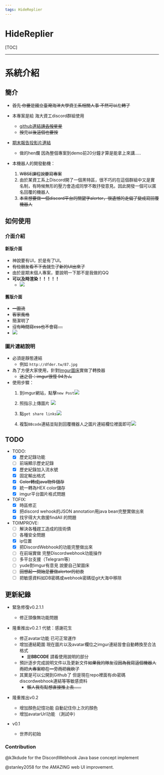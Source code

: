 ```yaml
---
tags: HideReplier
---
```


# HideReplier

[TOC]

---
# 系統介紹

## 簡介
- ~~首先 你要是國立臺灣海洋大學資工系相關人事 不然可以左轉了~~
- 本專案是給 海大資工discord群組使用 
    - [github連結~~請去按星星~~ ](https://github.com/DF-wu/NTOUCS_DiscordInvitationPage)
    - ~~按完以後這個也要按~~

- [期末報告投影片連結](https://docs.google.com/presentation/d/1bW8c_qMBIMk7MU57SnitGGbVtT4q9azKrPZhveccIRA/edit)
    - 做的hen爛 因為整個專案到demo前20分鐘才算是能拿上來講.....

- 本機器人的開發動機：
    1. ~~WBSE課程說要寫專案~~
    2. 由於某資工系上Discord開了一個黑特區，很不巧的在這個群組中又是實名制，有時候無形的壓力會造成同學不敢抒發意見。因此開發一個可以匿名回覆的機器人
    3. ~~本來想要做一個discord平台的關鍵字alertor，很遺憾的走偏了變成寫回覆機器人~~


## 如何使用

### 介面介紹

#### 新版介面
- 神說要有UI，於是有了UI。
- ~~有位朋友看不下去就生了新的UI出來了~~
- 由於是期末個人專案，要說明一下那不是我做的QQ
- **可以及時渲染！！！！！**
    - ![](https://i.imgur.com/q0gZLma.png)

#### 舊版介面
- ~~一圖流~~
- ~~客家風格~~ 
- 簡潔明了
- ~~沒有時間寫css也不會寫....~~
- ![](https://i.imgur.com/JPOJWJM.jpg)

### 圖片連結說明
- 必須是靜態連結
    - 例如 `http://dfder.tw/87.jpg`
- 為了方便大家使用，針對[Imgur圖床](https://imgur.com)實做了轉換器
    - ~~迷之音：imgur很慢 94ㄌㄙ~~
- 使用步驟：
    1. 到imgur網站，點擊`new Post`![](https://i.imgur.com/rWKAPmW.jpg)
    
    2. 照指示上傳圖片 ![](https://i.imgur.com/SF1xZF5.png)
    
    3. 點`get share links`![](https://i.imgur.com/JQvCU3w.png)
    
    4. 複製`BBcode`連結並貼到回覆機器人之圖片連結欄位裡面即可![](https://i.imgur.com/FTNzuEt.png )


## TODO
- TODO:
    - [x] 歷史記錄功能
    - [ ] 前端顯示歷史記錄
    - [x] 歷史紀錄加入流水號
    - [x] 固定輸出格式
    - [x] ~~Color轉成java物件儲存~~
    - [x] 統一轉為HEX color儲存
    - [x] imgur平台圖片格式問題
- TOFIX:
    - [x] 時區修正
    - [x] 把discord wehook的JSON annotation用java bean完整實做出來
    - [x] 找宇得大大救援findAll 的問題
- TOIMPROVE:
    - [ ] 解決各種趕工造成的技術債
    - [ ] 各種安全問題
    - [x] ip位置
    - [x] 把DiscordWebhook的功能完整做出來
    - [ ] 在前端實做 完整Discordwebhook功能操作
    - [ ] 多平台支援（Telegram等）
    - [ ] yude對imgur有意見 說要自己架圖床
    - [ ] ~~回想起一開始是要做alertor的初衷~~
    - [ ] 把敏感資料如DB密碼或webhook密碼從git大海中移除

## 更新紀錄

- 緊急修復v0.2.1.1 
    - 修正頭像無功能問題

- 隆重推出v0.2.1 代號：感謝花生
    - 修正avatar功能 已可正常運作 
    - 增加連結範圍 現在圖片以及avatar欄位之imgur連結皆會自動轉換至合法格式
        - 是**BBCODE** 請看使用說明的部分
    - 預計逐步完成說明文件以及更新文件~~如果我的隊友沒因為我寫這個機器人而把大專案晾在一旁而把我砍了~~
    - 其實是可以公開到Github了 但是現在repo裡面有db密碼 discordwebhook連結等等敏感資料
        - ~~懶人我有點想直接推上去......~~ 
    
- 隆重推出v0.2
    - 增加顏色記憶功能 自動記住你上次的顏色
    - 增加avatarUrl功能 （測試中）

- v0.1
    - 世界的初始

### Contribution
@k3kdude for the DiscordWebhook Java base concept implement 

@stanley2058 for the AMAZING web UI improvement.

